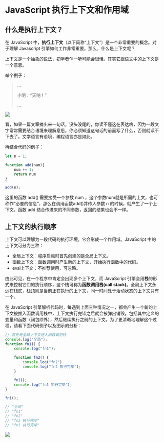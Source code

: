 # JavaScript 执行上下文和作用域



## 什么是执行上下文？

在 JavaScript 中，**执行上下文**（以下简称“上下文”）是一个非常重要的概念。对于理解 Javascript 引擎如何工作非常重要。那么，什么是上下文呢？

上下文是一个抽象的说法，初学者乍一听可能会很懵。其实它跟语文中的上下文是一个意思。

举个例子：

> ...
>
> 小明：“天呐！”
>
> ...

![](https://ss0.bdstatic.com/70cFvHSh_Q1YnxGkpoWK1HF6hhy/it/u=1913642337,3077470837&fm=26&gp=0.jpg)

看，如果一篇文章摘出来一句话，没头没尾的，你读不懂这在表达啥，因为一段文字常常需要结合语境来理解意思，你必须知道这句话的前面写了什么，否则就读不下去了。文学语言有语境，编程语言亦是如此。

再结合代码的例子：

```javascript
let n = 1;

function add(num){
    num += 1;
    return num
}

add(n);
```

这里的函数 add() 需要接受一个参数 num ，这个参数num就是所需的上文，也可称作“必要的信息”，那么在调用函数add()并传入参数 n 的时候，就产生了一个上下文。函数 add 结合传进来的不同参数，返回的结果也会不一样。



## 上下文的执行顺序

上下文可以理解为一段代码的执行环境，它会形成一个作用域。JavaScript 中的上下文可分为三种：

- 全局上下文：程序启动时首先创建的是全局上下文。
- 函数上下文：函数调用时产生新的上下文，开始执行函数中的代码。
- eval上下文：不推荐使用，可忽略。

由此可见，在一个程序中肯定会出现多个上下文，而 JavaScript 引擎会用**栈**的形式来控制它们的执行顺序，这个栈可称为**函数调用栈(call stack)**。全局上下文永远在栈底，栈顶则是当前正在执行的上下文，同一时间处于活动状态的上下文只有一个。

在 JavaScript 引擎解析代码时，每遇到上面三种情况之一，都会产生一个新的上下文被推入函数调用栈中，上下文执行完毕之后就会被弹出销毁，包括其中定义的变量和函数（闭包除外），然后继续执行之前的上下文。为了更清晰地理解这个过程，请看下面代码例子以及图示的分析：

```JavaScript
// 首先是全局上下文进入函数调用栈
console.log("全局");
function fn1() {
	console.log("fn1");
    
	function fn2() {
		console.log("fn2")
		console.log("fn2 执行完毕");
	}

	fn2();
	console.log("fn1 执行完毕");
}

fn1();

// "全局"
// "fn1"
// "fn2"
// "fn2 执行完毕"
// "fn1 执行完毕"
```



![](E:\2-web前端\个人作品集\my博客图片\JavaScript\JavaScript-02-1.png)



